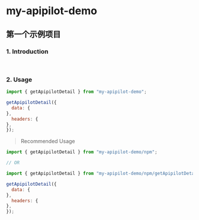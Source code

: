# my-apipilot-demo

## 第一个示例项目

### 1. Introduction



<br/>

### 2. Usage

```javascript
import { getApipilotDetail } from "my-apipilot-demo";

getApipilotDetail({
  data: {
},
  headers: {
},
});
```

> Recommended Usage

```javascript
import { getApipilotDetail } from "my-apipilot-demo/npm";

// OR

import { getApipilotDetail } from "my-apipilot-demo/npm/getApipilotDetail";

getApipilotDetail({
  data: {
},
  headers: {
},
});
```
